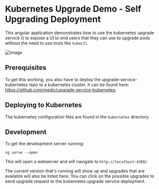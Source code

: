 # Kubernetes Upgrade Demo - Self Upgrading Deployment

This angular application demonstrates how to use the kubernetes upgrade service () to expose a UI to end users that they can use to upgrade pods without the need to use tools like `kubectl`.

![image](https://user-images.githubusercontent.com/3198821/148093274-6ab5e249-a11e-45b2-8ac3-054a62fe02aa.png)


## Prerequisites

To get this working, you also have to deploy the upgrade-service-kubernetes repo to a kubernetes cluster. It can be found here: https://github.com/medic/upgrade-service-kubernetes.

## Deploying to Kubernetes

The kubernetes configuration files are found in the `kubernetes` directory.
## Development

To get the development server running:

`ng serve --open`

This will open a webserver and will navigate to `http://localhost:4200/`

The current version that's running will show up and upgrades that are available will also be listed here. You can click on the possible upgrades to send upgrade request to the kubernetes upgrade service deployment.

